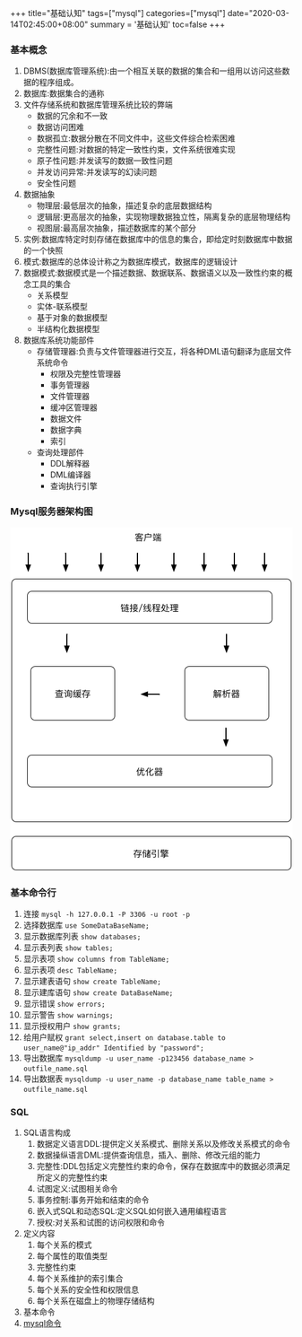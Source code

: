 +++
title="基础认知"
tags=["mysql"]
categories=["mysql"]
date="2020-03-14T02:45:00+08:00"
summary = '基础认知'
toc=false
+++

### 基本概念

1.	DBMS(数据库管理系统):由一个相互关联的数据的集合和一组用以访问这些数据的程序组成。
2.	数据库:数据集合的通称
3.	文件存储系统和数据库管理系统比较的弊端
	-	数据的冗余和不一致
	-	数据访问困难
	-	数据孤立:数据分散在不同文件中，这些文件综合检索困难
	-	完整性问题:对数据的特定一致性约束，文件系统很难实现
	-	原子性问题:并发读写的数据一致性问题
	-	并发访问异常:并发读写的幻读问题
	-	安全性问题
4.	数据抽象
	-	物理层:最低层次的抽象，描述复杂的底层数据结构
	-	逻辑层:更高层次的抽象，实现物理数据独立性，隔离复杂的底层物理结构
	-	视图层:最高层次抽象，描述数据库的某个部分
5.	实例:数据库特定时刻存储在数据库中的信息的集合，即给定时刻数据库中数据的一个快照
6.	模式:数据库的总体设计称之为数据库模式，数据库的逻辑设计
7.	数据模式:数据模式是一个描述数据、数据联系、数据语义以及一致性约束的概念工具的集合
	-	关系模型
	-	实体-联系模型
	-	基于对象的数据模型
	-	半结构化数据模型
8.	数据库系统功能部件
	-	存储管理器:负责与文件管理器进行交互，将各种DML语句翻译为底层文件系统命令
		-	权限及完整性管理器
		-	事务管理器
		-	文件管理器
		-	缓冲区管理器
		-	数据文件
		-	数据字典
		-	索引
	-	查询处理部件
		-	DDL解释器
		-	DML编译器
		-	查询执行引擎

### Mysql服务器架构图

![Mysql服务器架构图](img_0.png)

### 基本命令行

1.	连接 `mysql -h 127.0.0.1 -P 3306 -u root -p`
2.	选择数据库 `use SomeDataBaseName;`
3.	显示数据库列表 `show databases;`
4.	显示表列表 `show tables;`
5.	显示表项 `show columns from TableName;`
6.	显示表项 `desc TableName;`
7.	显示建表语句 `show create TableName;`
8.	显示建库语句 `show create DataBaseName;`
9.	显示错误 `show errors;`
10.	显示警告 `show warnings;`
11.	显示授权用户 `show grants;`
12.	给用户赋权 `grant select,insert on database.table to user_name@"ip_addr" Identified by "password";`
13.	导出数据库 `mysqldump -u user_name -p123456 database_name > outfile_name.sql`
14.	导出数据表 `mysqldump -u user_name -p database_name table_name > outfile_name.sql`

### SQL

1.	SQL语言构成
	1.	数据定义语言DDL:提供定义关系模式、删除关系以及修改关系模式的命令
	2.	数据操纵语言DML:提供查询信息，插入、删除、修改元组的能力
	3.	完整性:DDL包括定义完整性约束的命令，保存在数据库中的数据必须满足所定义的完整性约束
	4.	试图定义:试图相关命令
	5.	事务控制:事务开始和结束的命令
	6.	嵌入式SQL和动态SQL:定义SQL如何嵌入通用编程语言
	7.	授权:对关系和试图的访问权限和命令
2.	定义内容
	1.	每个关系的模式
	2.	每个属性的取值类型
	3.	完整性约束
	4.	每个关系维护的索引集合
	5.	每个关系的安全性和权限信息
	6.	每个关系在磁盘上的物理存储结构
3.	基本命令
4.	[mysql命令](http://www.runoob.com/mysql/mysql-select-database.html)

